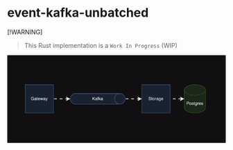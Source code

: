# event-kafka-unbatched

[!WARNING]
> This Rust implementation is a `Work In Progress` (WIP)

![System Design](../.github/images/event-kafka-unbatched.gif)
